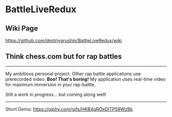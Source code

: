 # BattleLiveRedux

## Wiki Page
https://github.com/dmitriygrushin/BattleLiveRedux/wiki

## Think chess.com but for rap battles
--------------------
My ambitious personal project. 
*Other* rap battle applications use prerecorded video. **Boo! That's boring!**
My application uses real-time video for maximum immersion in your rap-battle.

Still a work in progress... but coming along well!

--------------------

Short Demo: https://giphy.com/gifs/HKB4gROxDITP59WzBk


